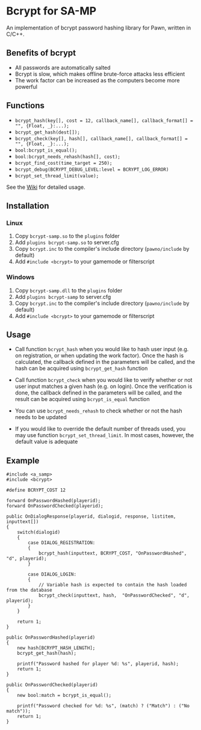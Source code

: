# Bcrypt for SA-MP

An implementation of bcrypt password hashing library for Pawn, written in C/C++.

## Benefits of bcrypt

- All passwords are automatically salted
- Bcrypt is slow, which makes offline brute-force attacks less efficient
- The work factor can be increased as the computers become more powerful

## Functions

- `bcrypt_hash(key[], cost = 12, callback_name[], callback_format[] = "", {Float, _}:...);`
- `bcrypt_get_hash(dest[]);`
- `bcrypt_check(key[], hash[], callback_name[], callback_format[] = "", {Float, _}:...);`
- `bool:bcrypt_is_equal();`
- `bool:bcrypt_needs_rehash(hash[], cost);`
- `bcrypt_find_cost(time_target = 250);`
- `bcrypt_debug(BCRYPT_DEBUG_LEVEL:level = BCRYPT_LOG_ERROR)`
- `bcrypt_set_thread_limit(value);`

See the [Wiki](wiki) for detailed usage.

## Installation

### Linux

1. Copy `bcrypt-samp.so` to the `plugins` folder
2. Add `plugins bcrypt-samp.so` to server.cfg
3. Copy `bcrypt.inc` to the compiler's include directory (`pawno/include` by default)
4. Add `#include <bcrypt>` to your gamemode or filterscript

### Windows

1. Copy `bcrypt-samp.dll` to the `plugins` folder
2. Add `plugins bcrypt-samp` to server.cfg
3. Copy `bcrypt.inc` to the compiler's include directory (`pawno/include` by default)
4. Add `#include <bcrypt>` to your gamemode or filterscript

## Usage

- Call function `bcrypt_hash` when you would like to hash user input (e.g. on registration, or when updating the work
  factor). Once the hash is calculated, the callback defined in the parameters will be called, and the hash can be
  acquired using `bcrypt_get_hash` function

- Call function `bcrypt_check` when you would like to verify whether or not user input matches a given hash (e.g. on
  login). Once the verification is done, the callback defined in the parameters will be called, and the result can be
  acquired using `bcrypt_is_equal` function

- You can use `bcrypt_needs_rehash` to check whether or not the hash needs to be updated

- If you would like to override the default number of threads used, you may use function `bcrypt_set_thread_limit`. In
  most cases, however, the default value is adequate

## Example

```pawn
#include <a_samp>
#include <bcrypt>

#define BCRYPT_COST 12

forward OnPasswordHashed(playerid);
forward OnPasswordChecked(playerid);

public OnDialogResponse(playerid, dialogid, response, listitem, inputtext[])
{
    switch(dialogid)
    {
        case DIALOG_REGISTRATION:
        {
            bcrypt_hash(inputtext, BCRYPT_COST, "OnPasswordHashed", "d", playerid);
        }

        case DIALOG_LOGIN:
        {
            // Variable hash is expected to contain the hash loaded from the database
            bcrypt_check(inputtext, hash,  "OnPasswordChecked", "d", playerid);
        }
    }

    return 1;
}

public OnPasswordHashed(playerid)
{
    new hash[BCRYPT_HASH_LENGTH];
    bcrypt_get_hash(hash);

    printf("Password hashed for player %d: %s", playerid, hash);
    return 1;
}

public OnPasswordChecked(playerid)
{
    new bool:match = bcrypt_is_equal();

    printf("Password checked for %d: %s", (match) ? ("Match") : ("No match"));
    return 1;
}
```
